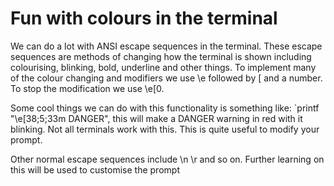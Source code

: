 # Fun with colours in the terminal

We can do a lot with ANSI escape sequences in the terminal. These escape sequences are methods of changing how the terminal is shown including colourising, blinking, bold, underline and other things. To implement many of the colour changing and modifiers we use \e followed by [ and a number. To stop the modification we use \e[0. 

Some cool things we can do with this functionality is something like:
`printf "\e[38;5;33m DANGER", this will make a DANGER warning in red with it blinking. Not all terminals work with this. This is quite useful to modify your prompt. 

Other normal escape sequences include \n \r and so on. Further learning on this will be used to customise the prompt



